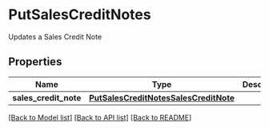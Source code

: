 # PutSalesCreditNotes

Updates a Sales Credit Note
## Properties
Name | Type | Description | Notes
------------ | ------------- | ------------- | -------------
**sales_credit_note** | [**PutSalesCreditNotesSalesCreditNote**](PutSalesCreditNotesSalesCreditNote.md) |  | [optional] 

[[Back to Model list]](../README.md#documentation-for-models) [[Back to API list]](../README.md#documentation-for-api-endpoints) [[Back to README]](../README.md)


